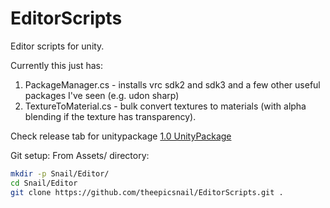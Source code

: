 # EditorScripts
Editor scripts for unity.

Currently this just has:
1. PackageManager.cs - installs vrc sdk2 and sdk3 and a few other useful packages I've seen (e.g. udon sharp)
2. TextureToMaterial.cs - bulk convert textures to materials (with alpha blending if the texture has transparency).

Check release tab for unitypackage
[1.0 UnityPackage](https://github.com/theepicsnail/EditorScripts/releases/download/1.0/export.unitypackage)

Git setup:
From Assets/ directory:
```bash
mkdir -p Snail/Editor/
cd Snail/Editor
git clone https://github.com/theepicsnail/EditorScripts.git .
```
